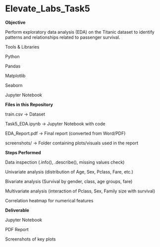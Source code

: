 # Elevate_Labs_Task5

**Objective**

Perform exploratory data analysis (EDA) on the Titanic dataset to identify patterns and relationships related to passenger survival.

Tools & Libraries

Python

Pandas

Matplotlib

Seaborn

Jupyter Notebook

**Files in this Repository**

train.csv → Dataset

Task5_EDA.ipynb → Jupyter Notebook with code

EDA_Report.pdf → Final report (converted from Word/PDF)

screenshots/ → Folder containing plots/visuals used in the report

**Steps Performed**

Data inspection (.info(), .describe(), missing values check)

Univariate analysis (distribution of Age, Sex, Pclass, Fare, etc.)

Bivariate analysis (Survival by gender, class, age groups, fare)

Multivariate analysis (interaction of Pclass, Sex, Family size with survival)

Correlation heatmap for numerical features

**Deliverable**

Jupyter Notebook

PDF Report

Screenshots of key plots
